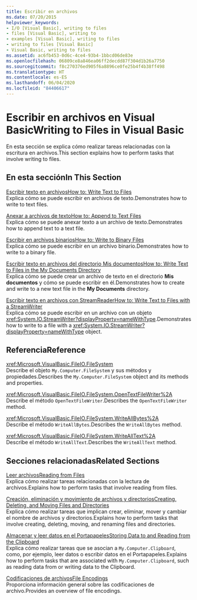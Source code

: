 ```yaml
---
title: Escribir en archivos
ms.date: 07/20/2015
helpviewer_keywords:
- I/O [Visual Basic], writing to files
- files [Visual Basic], writing to
- examples [Visual Basic], writing to files
- writing to files [Visual Basic]
- Visual Basic, writing to files
ms.assetid: ac6fb453-0d6c-4ce4-93b4-1bbcd06de83e
ms.openlocfilehash: 06809ce8a846ea06ff2decdd87f304d1b26a7750
ms.sourcegitcommit: f8c270376ed905f6a8896ce0fe25b4f4b38ff498
ms.translationtype: HT
ms.contentlocale: es-ES
ms.lasthandoff: 06/04/2020
ms.locfileid: "84406617"
---
```

# <a name="writing-to-files-in-visual-basic"></a><span data-ttu-id="28392-102">Escribir en archivos en Visual Basic</span><span class="sxs-lookup"><span data-stu-id="28392-102">Writing to Files in Visual Basic</span></span>

<span data-ttu-id="28392-103">En esta sección se explica cómo realizar tareas relacionadas con la escritura en archivos.</span><span class="sxs-lookup"><span data-stu-id="28392-103">This section explains how to perform tasks that involve writing to files.</span></span>  
  
## <a name="in-this-section"></a><span data-ttu-id="28392-104">En esta sección</span><span class="sxs-lookup"><span data-stu-id="28392-104">In This Section</span></span>  

 [<span data-ttu-id="28392-105">Escribir texto en archivos</span><span class="sxs-lookup"><span data-stu-id="28392-105">How to: Write Text to Files</span></span>](how-to-write-text-to-files.md)  
 <span data-ttu-id="28392-106">Explica cómo se puede escribir en archivos de texto.</span><span class="sxs-lookup"><span data-stu-id="28392-106">Demonstrates how to write to text files.</span></span>  
  
 [<span data-ttu-id="28392-107">Anexar a archivos de texto</span><span class="sxs-lookup"><span data-stu-id="28392-107">How to: Append to Text Files</span></span>](how-to-append-to-text-files.md)  
 <span data-ttu-id="28392-108">Explica cómo se puede anexar texto a un archivo de texto.</span><span class="sxs-lookup"><span data-stu-id="28392-108">Demonstrates how to append text to a text file.</span></span>  
  
 [<span data-ttu-id="28392-109">Escribir en archivos binarios</span><span class="sxs-lookup"><span data-stu-id="28392-109">How to: Write to Binary Files</span></span>](how-to-write-to-binary-files.md)  
 <span data-ttu-id="28392-110">Explica cómo se puede escribir en un archivo binario.</span><span class="sxs-lookup"><span data-stu-id="28392-110">Demonstrates how to write to a binary file.</span></span>  
  
 [<span data-ttu-id="28392-111">Escribir texto en archivos del directorio Mis documentos</span><span class="sxs-lookup"><span data-stu-id="28392-111">How to: Write Text to Files in the My Documents Directory</span></span>](how-to-write-text-to-files-in-the-my-documents-directory.md)  
 <span data-ttu-id="28392-112">Explica cómo se puede crear un archivo de texto en el directorio **Mis documentos** y cómo se puede escribir en él.</span><span class="sxs-lookup"><span data-stu-id="28392-112">Demonstrates how to create and write to a new text file in the **My Documents** directory.</span></span>  
  
 [<span data-ttu-id="28392-113">Escribir texto en archivos con StreamReader</span><span class="sxs-lookup"><span data-stu-id="28392-113">How to: Write Text to Files with a StreamWriter</span></span>](how-to-write-text-to-files-with-a-streamwriter.md)  
 <span data-ttu-id="28392-114">Explica cómo se puede escribir en un archivo con un objeto <xref:System.IO.StreamWriter?displayProperty=nameWithType>.</span><span class="sxs-lookup"><span data-stu-id="28392-114">Demonstrates how to write to a file with a <xref:System.IO.StreamWriter?displayProperty=nameWithType> object.</span></span>  
  
## <a name="reference"></a><span data-ttu-id="28392-115">Referencia</span><span class="sxs-lookup"><span data-stu-id="28392-115">Reference</span></span>  

 <xref:Microsoft.VisualBasic.FileIO.FileSystem>  
 <span data-ttu-id="28392-116">Describe el objeto `My.Computer.FileSystem` y sus métodos y propiedades.</span><span class="sxs-lookup"><span data-stu-id="28392-116">Describes the `My.Computer.FileSystem` object and its methods and properties.</span></span>  
  
 <xref:Microsoft.VisualBasic.FileIO.FileSystem.OpenTextFileWriter%2A>  
 <span data-ttu-id="28392-117">Describe el método `OpenTextFileWriter`.</span><span class="sxs-lookup"><span data-stu-id="28392-117">Describes the `OpenTextFileWriter` method.</span></span>  
  
 <xref:Microsoft.VisualBasic.FileIO.FileSystem.WriteAllBytes%2A>  
 <span data-ttu-id="28392-118">Describe el método `WriteAllBytes`.</span><span class="sxs-lookup"><span data-stu-id="28392-118">Describes the `WriteAllBytes` method.</span></span>  
  
 <xref:Microsoft.VisualBasic.FileIO.FileSystem.WriteAllText%2A>  
 <span data-ttu-id="28392-119">Describe el método `WriteAllText`.</span><span class="sxs-lookup"><span data-stu-id="28392-119">Describes the `WriteAllText` method.</span></span>  
  
## <a name="related-sections"></a><span data-ttu-id="28392-120">Secciones relacionadas</span><span class="sxs-lookup"><span data-stu-id="28392-120">Related Sections</span></span>  

 [<span data-ttu-id="28392-121">Leer archivos</span><span class="sxs-lookup"><span data-stu-id="28392-121">Reading from Files</span></span>](reading-from-files.md)  
 <span data-ttu-id="28392-122">Explica cómo realizar tareas relacionadas con la lectura de archivos.</span><span class="sxs-lookup"><span data-stu-id="28392-122">Explains how to perform tasks that involve reading from files.</span></span>  
  
 [<span data-ttu-id="28392-123">Creación, eliminación y movimiento de archivos y directorios</span><span class="sxs-lookup"><span data-stu-id="28392-123">Creating, Deleting, and Moving Files and Directories</span></span>](creating-deleting-and-moving-files-and-directories.md)  
 <span data-ttu-id="28392-124">Explica cómo realizar tareas que implican crear, eliminar, mover y cambiar el nombre de archivos y directorios.</span><span class="sxs-lookup"><span data-stu-id="28392-124">Explains how to perform tasks that involve creating, deleting, moving, and renaming files and directories.</span></span>  
  
 [<span data-ttu-id="28392-125">Almacenar y leer datos en el Portapapeles</span><span class="sxs-lookup"><span data-stu-id="28392-125">Storing Data to and Reading from the Clipboard</span></span>](../computer-resources/storing-data-to-and-reading-from-the-clipboard.md)  
 <span data-ttu-id="28392-126">Explica cómo realizar tareas que se asocian a `My.Computer.Clipboard`, como, por ejemplo, leer datos o escribir datos en el Portapapeles.</span><span class="sxs-lookup"><span data-stu-id="28392-126">Explains how to perform tasks that are associated with `My.Computer.Clipboard`, such as reading data from or writing data to the Clipboard.</span></span>  
  
 [<span data-ttu-id="28392-127">Codificaciones de archivos</span><span class="sxs-lookup"><span data-stu-id="28392-127">File Encodings</span></span>](file-encodings.md)  
 <span data-ttu-id="28392-128">Proporciona información general sobre las codificaciones de archivo.</span><span class="sxs-lookup"><span data-stu-id="28392-128">Provides an overview of file encodings.</span></span>
